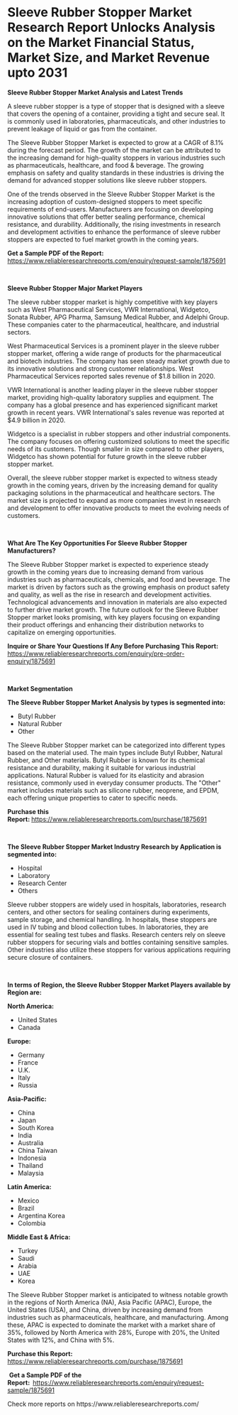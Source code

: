 <p><h1>Sleeve Rubber Stopper Market Research Report Unlocks Analysis on the Market Financial Status, Market Size, and Market Revenue upto 2031</h1></p><p><strong>Sleeve Rubber Stopper Market Analysis and Latest Trends</strong></p>
<p><p>A sleeve rubber stopper is a type of stopper that is designed with a sleeve that covers the opening of a container, providing a tight and secure seal. It is commonly used in laboratories, pharmaceuticals, and other industries to prevent leakage of liquid or gas from the container.</p><p>The Sleeve Rubber Stopper Market is expected to grow at a CAGR of 8.1% during the forecast period. The growth of the market can be attributed to the increasing demand for high-quality stoppers in various industries such as pharmaceuticals, healthcare, and food & beverage. The growing emphasis on safety and quality standards in these industries is driving the demand for advanced stopper solutions like sleeve rubber stoppers.</p><p>One of the trends observed in the Sleeve Rubber Stopper Market is the increasing adoption of custom-designed stoppers to meet specific requirements of end-users. Manufacturers are focusing on developing innovative solutions that offer better sealing performance, chemical resistance, and durability. Additionally, the rising investments in research and development activities to enhance the performance of sleeve rubber stoppers are expected to fuel market growth in the coming years.</p></p>
<p><strong>Get a Sample PDF of the Report:&nbsp;</strong> <a href="https://www.reliableresearchreports.com/enquiry/request-sample/1875691">https://www.reliableresearchreports.com/enquiry/request-sample/1875691</a></p>
<p>&nbsp;</p>
<p><strong>Sleeve Rubber Stopper Major Market Players</strong></p>
<p><p>The sleeve rubber stopper market is highly competitive with key players such as West Pharmaceutical Services, VWR International, Widgetco, Sonata Rubber, APG Pharma, Samsung Medical Rubber, and Adelphi Group. These companies cater to the pharmaceutical, healthcare, and industrial sectors.</p><p>West Pharmaceutical Services is a prominent player in the sleeve rubber stopper market, offering a wide range of products for the pharmaceutical and biotech industries. The company has seen steady market growth due to its innovative solutions and strong customer relationships. West Pharmaceutical Services reported sales revenue of $1.8 billion in 2020.</p><p>VWR International is another leading player in the sleeve rubber stopper market, providing high-quality laboratory supplies and equipment. The company has a global presence and has experienced significant market growth in recent years. VWR International's sales revenue was reported at $4.9 billion in 2020.</p><p>Widgetco is a specialist in rubber stoppers and other industrial components. The company focuses on offering customized solutions to meet the specific needs of its customers. Though smaller in size compared to other players, Widgetco has shown potential for future growth in the sleeve rubber stopper market.</p><p>Overall, the sleeve rubber stopper market is expected to witness steady growth in the coming years, driven by the increasing demand for quality packaging solutions in the pharmaceutical and healthcare sectors. The market size is projected to expand as more companies invest in research and development to offer innovative products to meet the evolving needs of customers.</p></p>
<p>&nbsp;</p>
<p><strong>What Are The Key Opportunities For Sleeve Rubber Stopper Manufacturers?</strong></p>
<p><p>The Sleeve Rubber Stopper market is expected to experience steady growth in the coming years due to increasing demand from various industries such as pharmaceuticals, chemicals, and food and beverage. The market is driven by factors such as the growing emphasis on product safety and quality, as well as the rise in research and development activities. Technological advancements and innovation in materials are also expected to further drive market growth. The future outlook for the Sleeve Rubber Stopper market looks promising, with key players focusing on expanding their product offerings and enhancing their distribution networks to capitalize on emerging opportunities.</p></p>
<p><strong>Inquire or Share Your Questions If Any Before Purchasing This Report:</strong> <a href="https://www.reliableresearchreports.com/enquiry/pre-order-enquiry/1875691">https://www.reliableresearchreports.com/enquiry/pre-order-enquiry/1875691</a></p>
<p>&nbsp;</p>
<p><strong>Market Segmentation</strong></p>
<p><strong>The Sleeve Rubber Stopper Market Analysis by types is segmented into:</strong></p>
<p><ul><li>Butyl Rubber</li><li>Natural Rubber</li><li>Other</li></ul></p>
<p><p>The Sleeve Rubber Stopper market can be categorized into different types based on the material used. The main types include Butyl Rubber, Natural Rubber, and Other materials. Butyl Rubber is known for its chemical resistance and durability, making it suitable for various industrial applications. Natural Rubber is valued for its elasticity and abrasion resistance, commonly used in everyday consumer products. The "Other" market includes materials such as silicone rubber, neoprene, and EPDM, each offering unique properties to cater to specific needs.</p></p>
<p><strong>Purchase this Report:&nbsp;</strong><a href="https://www.reliableresearchreports.com/purchase/1875691">https://www.reliableresearchreports.com/purchase/1875691</a></p>
<p>&nbsp;</p>
<p><strong>The Sleeve Rubber Stopper Market Industry Research by Application is segmented into:</strong></p>
<p><ul><li>Hospital</li><li>Laboratory</li><li>Research Center</li><li>Others</li></ul></p>
<p><p>Sleeve rubber stoppers are widely used in hospitals, laboratories, research centers, and other sectors for sealing containers during experiments, sample storage, and chemical handling. In hospitals, these stoppers are used in IV tubing and blood collection tubes. In laboratories, they are essential for sealing test tubes and flasks. Research centers rely on sleeve rubber stoppers for securing vials and bottles containing sensitive samples. Other industries also utilize these stoppers for various applications requiring secure closure of containers.</p></p>
<p>&nbsp;</p>
<p><strong>In terms of Region, the Sleeve Rubber Stopper Market Players available by Region are:</strong></p>
<p>
    <p> <strong> North America: </strong>
        <ul>
            <li>United States</li>
            <li>Canada</li>
        </ul>
        </p> 
    <p> <strong> Europe: </strong>
        <ul>
            <li>Germany</li>
            <li>France</li>
            <li>U.K.</li>
            <li>Italy</li>
            <li>Russia</li>
        </ul>
        </p> 
    <p> <strong> Asia-Pacific: </strong>
        <ul>
            <li>China</li>
            <li>Japan</li>
            <li>South Korea</li>
            <li>India</li>
            <li>Australia</li>
            <li>China Taiwan</li>
            <li>Indonesia</li>
            <li>Thailand</li>
            <li>Malaysia</li>
        </ul>
        </p> 
    <p> <strong> Latin America: </strong>
        <ul>
            <li>Mexico</li>
            <li>Brazil</li>
            <li>Argentina Korea</li>
            <li>Colombia</li>
        </ul>
        </p> 
    <p> <strong> Middle East & Africa: </strong>
        <ul>
            <li>Turkey</li>
            <li>Saudi</li>
            <li>Arabia</li>
            <li>UAE</li>
            <li>Korea</li>
        </ul>
    </p>
    </p>
<p><p>The Sleeve Rubber Stopper market is anticipated to witness notable growth in the regions of North America (NA), Asia Pacific (APAC), Europe, the United States (USA), and China, driven by increasing demand from industries such as pharmaceuticals, healthcare, and manufacturing. Among these, APAC is expected to dominate the market with a market share of 35%, followed by North America with 28%, Europe with 20%, the United States with 12%, and China with 5%.</p></p>
<p><strong>Purchase this Report: </strong><a href="https://www.reliableresearchreports.com/purchase/1875691">https://www.reliableresearchreports.com/purchase/1875691</a></p>
<p>&nbsp;<strong>Get a Sample PDF of the Report:&nbsp;&nbsp;</strong><a href="https://www.reliableresearchreports.com/enquiry/request-sample/1875691">https://www.reliableresearchreports.com/enquiry/request-sample/1875691</a></p>
<p><strong></strong></p>
<p>Check more reports on https://www.reliableresearchreports.com/</p>